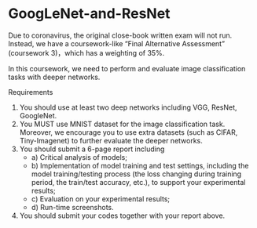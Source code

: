 # GoogLeNet-and-ResNet
 
Due to coronavirus, the original close-book written exam will not run. Instead, we have a coursework-like “Final Alternative Assessment” (coursework 3)，which has a weighting of 35%.

In this coursework, we need to perform and evaluate image classification tasks with deeper networks.

Requirements
1. You should use at least two deep networks including VGG, ResNet, GoogleNet.
2. You MUST use MNIST dataset for the image classification task. Moreover, we encourage you to use extra datasets (such as CIFAR, Tiny-Imagenet) to further evaluate the deeper networks.
3. You should submit a 6-page report including
   * a) Critical analysis of models;
   * b) Implementation of model training and test settings, including the model training/testing process (the loss changing during training period, the train/test accuracy, etc.), to support your experimental results;
   * c) Evaluation on your experimental results;
   * d) Run-time screenshots.
4. You should submit your codes together with your report above.

